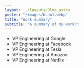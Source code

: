```yaml
---
layout: ../layouts/Blog.astro
poster: "/images/buho1.webp"
title: "Work summary"
subtitle: "A summary of my work:"
---
```


- VP Engineering at Google
- VP Engineering at Facebook
- VP Engineering at Tesla
- VP Engineering at Amazon
- VP Engineering at Netflix